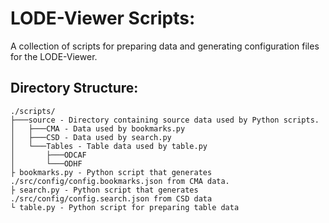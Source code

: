 # LODE-Viewer Scripts:
A collection of scripts for preparing data and generating configuration files for the LODE-Viewer.

## Directory Structure:
```
./scripts/
├───source - Directory containing source data used by Python scripts.
│   ├───CMA - Data used by bookmarks.py
│   ├───CSD - Data used by search.py
│   └───Tables - Table data used by table.py
│       ├───ODCAF
│       └───ODHF
├ bookmarks.py - Python script that generates ./src/config/config.bookmarks.json from CMA data.
├ search.py - Python script that generates ./src/config/config.search.json from CSD data
└ table.py - Python script for preparing table data
```
